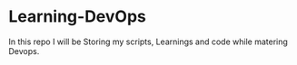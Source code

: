 # Learning-DevOps
In this repo I will be Storing my scripts, Learnings and code while matering Devops.
